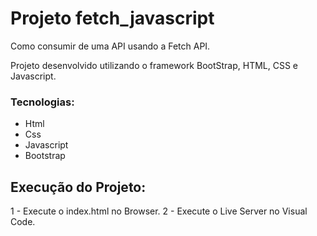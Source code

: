 # Projeto fetch_javascript
Como consumir de uma API usando a Fetch API.

Projeto desenvolvido utilizando o framework BootStrap, HTML, CSS e Javascript.

### Tecnologias:
* Html
* Css
* Javascript
* Bootstrap

## Execução do Projeto:
1 - Execute o index.html no Browser.
2 - Execute o Live Server no Visual Code.
